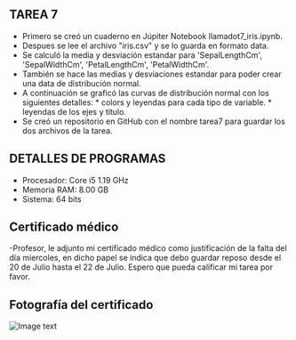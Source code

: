 ## TAREA 7

- Primero se creó un cuaderno en Júpiter Notebook llamadot7_iris.ipynb.
- Despues se lee el archivo "iris.csv" y se lo guarda en formato data.  
- Se calculó la media y desviación estandar para 'SepalLengthCm', 'SepalWidthCm', 'PetalLengthCm', 'PetalWidthCm'.
- También se hace las medias y desviaciones estandar para poder crear una data de distribución normal.
- A continuación se graficó las curvas de distribución normal con los siguientes detalles:
        * colors y leyendas para cada tipo de variable.
        * leyendas de los ejes y título.
- Se creó un repositorio en GitHub con el nombre tarea7 para guardar los dos archivos de la tarea. 

 
## DETALLES DE PROGRAMAS 
- Procesador: Core i5 1.19 GHz
- Memoria RAM: 8.00 GB
- Sistema: 64 bits


## Certificado médico 
-Profesor, le adjunto mi certificado médico como justificación de la falta del día miercoles, en dicho papel se indica que debo guardar reposo desde el 20 de Julio hasta el 22 de Julio. Espero que pueda calificar mi tarea por favor. 

## Fotografía del certificado 
![Image text](https://drive.google.com/file/d/1CYKrFD-U46Yk3z0mymVt9Tc_kLG5gb1R/view?usp=sharing)

